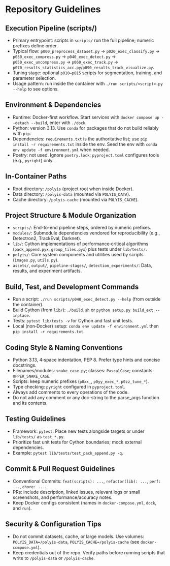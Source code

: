 # Repository Guidelines

## Execution Pipeline (scripts/)
- Primary entrypoint: scripts in `scripts/` run the full pipeline; numeric prefixes define order.
- Typical flow: `p000_preprocess_dataset.py` → `p020_exec_classify.py` → `p030_exec_compress.py` → `p040_exec_detect.py` → `p050_exec_uncompress.py` → `p060_exec_track.py` → `p070_results_statistics_acc.py`/`p090_results_track_visualize.py`.
- Tuning stage: optional `p010–p015` scripts for segmentation, training, and parameter selection.
- Usage pattern: run inside the container with `./run scripts/<script>.py --help` to see options.

## Environment & Dependencies
- Runtime: Docker-first workflow. Start services with `docker compose up --detach --build`, enter with `./dock`.
- Python: version 3.13. Use `conda` for packages that do not build reliably with `pip`.
- Dependencies: `requirements.txt` is the authoritative list; use `pip install -r requirements.txt` inside the env. Seed the env with `conda env update -f environment.yml` when needed.
- Poetry: not used. Ignore `poetry.lock`; `pyproject.toml` configures tools (e.g., `pyright`) only.

## In-Container Paths
- Root directory: `/polyis` (project root when inside Docker).
- Data directory: `/polyis-data` (mounted via `POLYIS_DATA`).
- Cache directory: `/polyis-cache` (mounted via `POLYIS_CACHE`).

## Project Structure & Module Organization
- `scripts/`: End-to-end pipeline steps, ordered by numeric prefixes.
- `modules/`: Submodule dependencies vendored for reproducibility (e.g., Detectron2, TrackEval, Darknet).
- `lib/`: Cython implementations of performance‑critical algorithms (`pack_append.pyx`, `group_tiles.pyx`) plus tests under `lib/tests/`.
- `polyis/`: Core system components and utilities used by scripts (`images.py`, `utils.py`).
- `assets/`, `output/`, `pipeline-stages/`, `detection_experiments/`: Data, results, and experiment artifacts.

## Build, Test, and Development Commands
- Run a script: `./run scripts/p040_exec_detect.py --help` (from outside the container).
- Build Cython (from `lib/`): `./build.sh` or `python setup.py build_ext --inplace`.
- Tests: `pytest lib/tests -v` for Cython and fast unit tests.
- Local (non‑Docker) setup: `conda env update -f environment.yml` then `pip install -r requirements.txt`.

## Coding Style & Naming Conventions
- Python 3.13, 4‑space indentation, PEP 8. Prefer type hints and concise docstrings.
- Filenames/modules: `snake_case.py`; classes: `PascalCase`; constants: `UPPER_SNAKE_CASE`.
- Scripts: keep numeric prefixes (`p0xx_`, `p0yy_exec_*`, `p0zz_tune_*`).
- Type checking: `pyright` configured in `pyproject.toml`.
- Always add comments to every operations of the code.
- Do not add any comment or any doc-string to the parse_args function and its contents.

## Testing Guidelines
- Framework: `pytest`. Place new tests alongside targets or under `lib/tests/` as `test_*.py`.
- Prioritize fast unit tests for Cython boundaries; mock external dependencies.
- Example: `pytest lib/tests/test_pack_append.py -q`.

## Commit & Pull Request Guidelines
- Conventional Commits: `feat(scripts): ...`, `refactor(lib): ...`, `perf: ...`, `chore: ...`.
- PRs: include description, linked issues, relevant logs or small screenshots, and performance/accuracy notes.
- Keep Docker configs consistent (names in `docker-compose.yml`, `dock`, and `run`).

## Security & Configuration Tips
- Do not commit datasets, cache, or large models. Use volumes: `POLYIS_DATA=/polyis-data`, `POLYIS_CACHE=/polyis-cache` (see `docker-compose.yml`).
- Keep credentials out of the repo. Verify paths before running scripts that write to `/polyis-data` or `/polyis-cache`.
